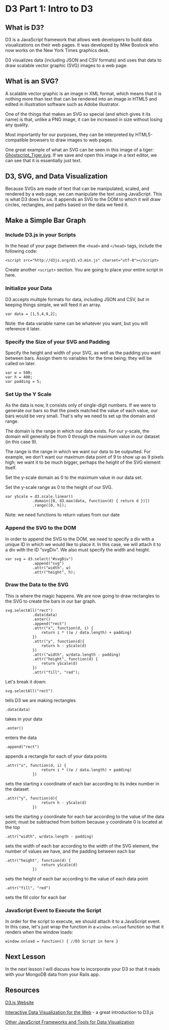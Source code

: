 # D3 Part 1: Intro to D3 #

## What is D3? ##

D3 is a JavaScript framework that allows web developers to build data visualizations on their web pages. It was developed by Mike Bostock who now works on the New York Times graphics desk.

D3 visualizes data (including JSON and CSV formats) and uses that data to draw scalable vector graphic (SVG) images to a web page.

## What is an SVG? ##

A scalable vector graphic is an image in XML format, which means that it is nothing more than text that can be rendered into an image in HTML5 and edited in illustration software such as Adobe Illustrator.

One of the things that makes an SVG so special (and which gives it its name) is that, unlike a PNG image, it can be increased in size without losing any quality.

Most importantly for our purposes, they can be interpreted by HTML5-compatible browsers to draw images to web pages.

One great example of what an SVG can be seen in this image of a tiger: [Ghostscript_Tiger.svg](http://upload.wikimedia.org/wikipedia/commons/f/fd/Ghostscript_Tiger.svg). If we save and open this image in a text editor, we can see that it is essentially just text.

## D3, SVG, and Data Visualization ##

Because SVGs are made of text that can be manipulated, scaled, and rendered by a web page, we can manipulate the text using JavaScript. This is what D3 does for us. It appends an SVG to the DOM to which it will draw circles, rectangles, and paths based on the data we feed it.

## Make a Simple Bar Graph  ##

### Include D3.js in your Scripts ###

In the head of your page (between the `<head>` and `</head>` tags, include the following code:

```
<script src="http://d3js.org/d3.v3.min.js" charset="utf-8"></script>
```

Create another `<script>` section. You are going to place your entire script in here.

### Initialize your Data ###

D3 accepts multiple formats for data, including JSON and CSV, but in keeping things simple, we will feed it an array.

```
var data = [1,5,4,9,2];
```

Note: the data variable name can be whatever you want, but you will reference it later.

### Specify the Size of your SVG and Padding ###

Specify the height and width of your SVG, as well as the padding you want between bars. Assign them to variables for the time being; they will be called on later.

```
var w = 500;
var h = 400;
var padding = 5;

```

### Set Up the Y Scale ###

As the data is now, it consists only of single-digit numbers. If we were to generate our bars so that the pixels matched the value of each value, our bars would be very small. That's why we need to set up the domain and range.

The domain is the range in which our data exists. For our y-scale, the domain will generally be from 0 through the maximum value in our dataset (in this case 9).

The range is the range in which we want our data to be outputted. For example, we don't want our maximum data point of 9 to show up as 9 pixels high; we want it to be much bigger, perhaps the height of the SVG element itself.

Set the y-scale domain as 0 to the maximum value in our data set.

Set the y-scale range as 0 to the height of our SVG.

```
var yScale = d3.scale.linear()
			.domain([0, d3.max(data, function(d) { return d })])
			.range([0, h]);
```

Note: we need functions to return values from our date

### Append the SVG to the DOM ###

In order to append the SVG to the DOM, we need to specify a div with a unique ID in which we would like to place it. In this case, we will attach it to a div with the ID "svgDiv". We also must specify the width and height.

```
var svg = d3.select("#svgDiv")
			.append("svg")
			.attr("width", w)
			.attr("height", h);
```

### Draw the Data to the SVG ###

This is where the magic happens. We are now going to draw rectangles to the SVG to create the bars in our bar graph.

```
svg.selectAll("rect")
			.data(data)
			.enter()
			.append("rect")
			.attr("x", function(d, i) {
				return i * ((w / data.length) + padding)
			})
			.attr("y", function(d){
				return h - yScale(d)
			})
			.attr("width", w/data.length - padding)
			.attr("height", function(d) {
				return yScale(d)
			})
			.attr("fill", "red");
```

Let's break it down:

```
svg.selectAll("rect")
```
tells D3 we are making rectangles

```
.data(data)
```
takes in your data

```
.enter()
```
enters the data

```
.append("rect")
```
appends a rectangle for each of your data points

```
.attr("x", function(d, i) {
				return i * ((w / data.length) + padding)
			})
```
sets the starting x coordinate of each bar according to its index number in the dataset

```
.attr("y", function(d){
				return h - yScale(d)
			})
```
sets the starting y coordinate for each bar according to the value of the data point; must be subtracted from bottom because y coordinate 0 is located at the top

```
.attr("width", w/data.length - padding)
```
sets the width of each bar according to the width of the SVG element, the number of values we have, and the padding between each bar

```
.attr("height", function(d) {
				return yScale(d)
			})
```
sets the height of each bar according to the value of each data point

```
.attr("fill", "red")
```
sets the fill color for each bar


### JavaScript Event to Execute the Script ###

In order for the script to execute, we should attach it to a JavaScript event. In this case, let's just wrap the function in a `window.onload` function so that it renders when the window loads:

```
window.onload = function() { //D3 Script in here }
```

## Next Lesson ##

In the next lesson I will discuss how to incorporate your D3 so that it reads with your MongoDB data from your Rails app.

## Resources ##

[D3.js Website](http://http://d3js.org/)

[Interactive Data Visualization for the Web](http://chimera.labs.oreilly.com/books/1230000000345/) - a great introduction to D3.js

[Other JavaScript Frameworks and Tools for Data Visualization](http://www.fastcodesign.com/3029239/infographic-of-the-day/30-simple-tools-for-data-visualization)